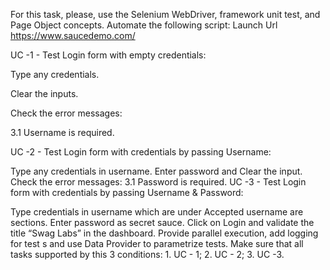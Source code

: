 For this task, please, use the Selenium WebDriver, framework unit test, and Page Object concepts. Automate the following script: Launch Url https://www.saucedemo.com/

UC -1 - Test Login form with empty credentials:

Type any credentials.

Clear the inputs.

Check the error messages:

3.1 Username is required.

UC -2 - Test Login form with credentials by passing Username:

Type any credentials in username.
Enter password and Clear the input.
Check the error messages:
3.1 Password is required.
UC -3 - Test Login form with credentials by passing Username & Password:

Type credentials in username which are under Accepted username are sections.
Enter password as secret sauce.
Click on Login and validate the title “Swag Labs” in the dashboard.
Provide parallel execution, add logging for test s and use Data Provider to parametrize tests. Make sure that all tasks supported by this 3 conditions: 1. UC - 1; 2. UC - 2; 3. UC -3.
